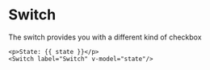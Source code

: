 # Switch

The switch provides you with a different kind of checkbox

```vue
<p>State: {{ state }}</p>
<Switch label="Switch" v-model="state"/>
```

<SwitchExample />

<script setup>
import SwitchExample from './SwitchExample.vue'
</script>
